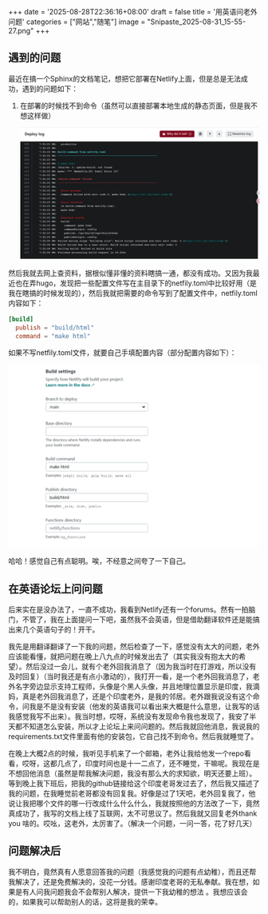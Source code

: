 +++
date = '2025-08-28T22:36:16+08:00'
draft = false
title = '用英语问老外问题'
categories = ["网站","随笔"]
image = "Snipaste_2025-08-31_15-55-27.png"
+++

## 遇到的问题

最近在搞一个Sphinx的文档笔记，想把它部署在Netlify上面，但是总是无法成功，遇到的问题如下：

1. 在部署的时候找不到命令（虽然可以直接部署本地生成的静态页面，但是我不想这样做）

   ![image-20250831161343182](static/image-deploglog-20250831161343182.png)

然后我就去网上查资料，据根似懂非懂的资料瞎搞一通，都没有成功。又因为我最近也在弄hugo，发现把一些配置文件写在主目录下的netfily.toml中比较好用（是我在瞎搞的时候发现的），然后我就把需要的命令写到了配置文件中，netfily.toml内容如下：

```toml
[build]
  publish = "build/html"
  command = "make html"
```

如果不写netfily.toml文件，就要自己手填配置内容（部分配置内容如下）：

![](static/image-1757156060944.png)

哈哈！感觉自己有点聪明。唉，不经意之间夸了一下自己。

## 在英语论坛上问问题

后来实在是没办法了，一直不成功，我看到Netlify还有一个forums。然有一拍脑门，不管了，我在上面提问一下吧，虽然我不会英语，但是借助翻译软件还是能搞出来几个英语句子的！开干。

我先是用翻译翻译了一下我的问题，然后检查了一下，感觉没有太大的问题，老外应该能看懂，就把问题在晚上八九点的时候发出去了（其实我没有抱太大的希望）。然后没过一会儿，就有个老外回我消息了（因为我当时在打游戏，所以没有及时回复）（当时我还是有点小激动的），我打开一看，是一个老外回我消息了，老外名字旁边显示支持工程师，头像是个黑人头像，并且地理位置显示是印度，我滴妈，真是老外回我消息了，还是个印度老外，是我的邻居。老外跟我说没有这个命令，问我是不是没有安装（他发的英语我可以看出来大概是什么意思，让我写的话我感觉我写不出来）。我当时想，哎呀，系统没有发现命令我也发现了，我安了半天都不知道怎么安装，所以才上论坛上来问问题的。然后我就回他消息，我说我的requirements.txt文件里面有他的安装包，它自己找不到命令。然后我就睡觉了。

在晚上大概2点的时候，我听见手机来了一个邮箱，老外让我给他发一个repo看看，哎呀，这都几点了，印度时间也是十一二点了，还不睡觉，干嘛呢。我现在是不想回他消息（虽然是帮我解决问题，我没有那么大的求知欲，明天还要上班）。等到晚上我下班后，把我的github链接给这个印度老哥发过去了，然后我又描述了我的问题，在我睡觉前老哥都没有回复我。好像是过了1天吧，老外回复我了，他说让我把哪个文件的哪一行改成什么什么什么，我就按照他的方法改了一下，竟然真成功了，我写的文档上线了互联网，太不可思议了。然后我就又回复老外thank you 啥的。哎吆，这老外，太厉害了。（解决一个问题，一问一答，花了好几天）

## 问题解决后

我不明白，竟然真有人愿意回答我的问题（我感觉我的问题有点幼稚），而且还帮我解决了，还是免费解决的，没花一分钱。感谢印度老哥的无私奉献。我在想，如果是有人问我问题我会不会帮别人解决，提供一下我幼稚的想法 。我想应该会的，如果我可以帮助别人的话，这将是我的荣幸。














